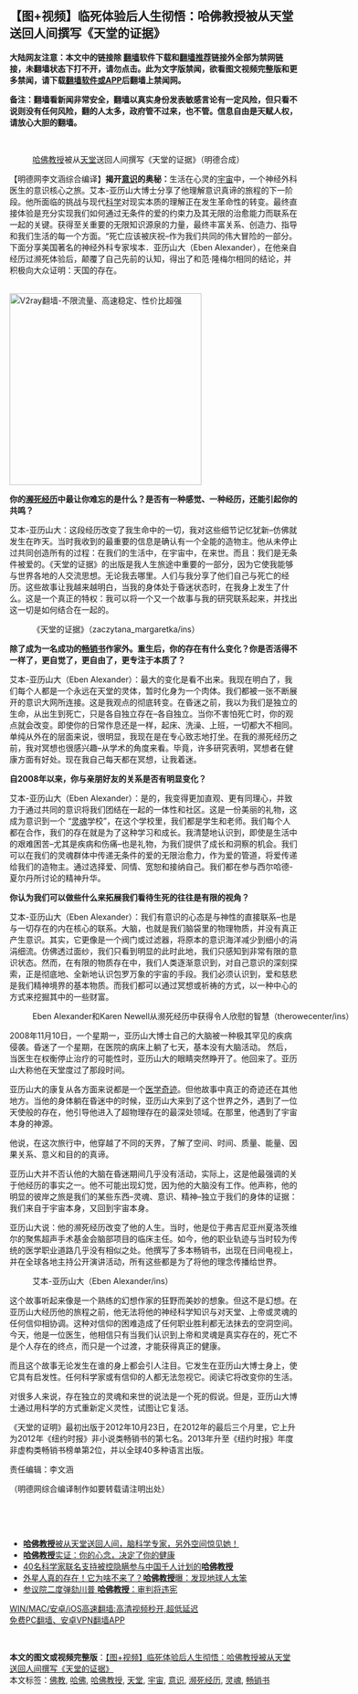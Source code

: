  <h2>【图+视频】临死体验后人生彻悟：哈佛教授被从天堂送回人间撰写《天堂的证据》</h2> <p class="notice"><b>大陆网友注意：本文中的链接除 <a href="https://github.com/bannedbook/fanqiang" >翻墙</a>软件下载和<a href="https://github.com/killgcd/justmysocks/blob/master/README.md">翻墙推荐</a>链接外全部为禁网链接，未翻墙状态下打不开，请勿点击。此为文字版禁闻，欲看图文视频完整版和更多禁闻，请下载<a href="https://github.com/bannedbook/fanqiang">翻墙软件或APP</a>后翻墙上禁闻网。</p><p>备注：翻墙看新闻非常安全，翻墙以真实身份发表敏感言论有一定风险，但只看不说则没有任何风险，翻的人太多，政府管不过来，也不管。信息自由是天赋人权，请放心大胆的翻墙。</b></p>  <div class="entry"> <br /> <figure><a href="https://i1.wp.com/upload-images-bucket-v64rleca837do.s3.eu-west-1.amazonaws.com/wp-content/uploads/2021/04/15094027/%E6%9C%AA%E6%A0%87%E9%A2%98-1-69.jpg?fit=860%2C484&#038;ssl=1" data-caption="哈佛教授被从天堂送回人间撰写《天堂的证据》（明德合成）"></a><figcaption class="wp-caption-text"><a href="https://www.bannedbook.org/bnews/tag/%E5%93%88%E4%BD%9B%E6%95%99%E6%8E%88/" class="st_tag internal_tag" rel="tag" title="标签 哈佛教授 下的日志">哈佛教授</a>被从<a href="https://www.bannedbook.org/bnews/tag/%e5%a4%a9%e5%a0%82/" class="st_tag internal_tag" rel="tag" title="标签 天堂 下的日志">天堂</a>送回人间撰写《天堂的证据》（明德合成）</figcaption></figure> <p>【明德网李文涵综合编译】<strong>揭开<a href="https://www.bannedbook.org/bnews/tag/%E6%84%8F%E8%AF%86/" class="st_tag internal_tag" rel="tag" title="标签 意识 下的日志">意识</a>的奥秘：</strong>生活在心灵的<a href="https://www.bannedbook.org/bnews/tag/%e5%ae%87%e5%ae%99/" class="st_tag internal_tag" rel="tag" title="标签 宇宙 下的日志">宇宙</a>中，一个神经外科医生的意识核心之旅。艾本-亚历山大博士分享了他理解意识真谛的旅程的下一阶段。他所面临的挑战与现代<span class='wp_keywordlink'><a href="https://www.bannedbook.org/forum11/topic309.html" title="禁片：“科学”的棍子" target="_blank">科学</a></span>对现实本质的理解正在发生革命性的转变。最终直接体验是充分实现我们如何通过无条件的爱的约束力及其无限的治愈能力而联系在一起的关键。获得至关重要的无限知识源泉的力量，最终丰富关系、创造力、指导和我们生活的每一个方面。&#8220;死亡应该被庆祝&#8211;作为我们共同的伟大冒险的一部分。下面分享美国著名的神经外科专家埃本．亚历山大（Eben Alexander），在他亲自经历过濒死体验后，颠覆了自己先前的认知，得出了和范·隆梅尔相同的结论，并积极向大众证明：天国的存在。</p> <p></p> <p><br/><a href="https://github.com/bannedbook/fanqiang/wiki/V2ray%E6%9C%BA%E5%9C%BA"><img src="https://raw.githubusercontent.com/bannedbook/fanqiang/master/v2ss/images/v2free.jpg" width="336" alt="V2ray翻墙-不限流量、高速稳定、性价比超强"></a><br/></p> <p><strong>你的<a href="https://www.bannedbook.org/bnews/tag/%E6%BF%92%E6%AD%BB%E7%BB%8F%E5%8E%86/" class="st_tag internal_tag" rel="tag" title="标签 濒死经历 下的日志">濒死经历</a>中最让你难忘的是什么？是否有一种感觉、一种经历，还能引起你的共鸣？</strong></p> <p>艾本-亚历山大：这段经历改变了我生命中的一切，我对这些细节记忆犹新&#8211;仿佛就发生在昨天。当时我收到的最重要的信息是确认有一个全能的造物主。他从未停止过共同创造所有的过程：在我们的生活中，在宇宙中，在来世。而且：我们是无条件被爱的。《天堂的证据》的出版是我人生旅途中重要的一部分，因为它使我能够与世界各地的人交流思想。无论我去哪里。人们与我分享了他们自己与死亡的经历。这些故事让我越来越明白，当我的身体处于昏迷状态时，在我身上发生了什么。这是一个真正的特权：我可以将一个又一个故事与我的研究联系起来，并找出这一切是如何结合在一起的。</p> <figure id="attachment_32301" aria-describedby="caption-attachment-32301" style="width: 1040px" class="wp-caption alignnone"><figcaption id="caption-attachment-32301" class="wp-caption-text">《天堂的证据》（zaczytana_margaretka/ins）</figcaption></figure> <p><strong>除了成为一名成功的<a href="https://www.bannedbook.org/bnews/tag/%E7%95%85%E9%94%80%E4%B9%A6/" class="st_tag internal_tag" rel="tag" title="标签 畅销书 下的日志">畅销书</a>作家外。重生后，你的存在有什么变化？你是否活得不一样了，更自觉了，更自由了，更专注于本质了？</strong></p>  <p>艾本-亚历山大（Eben Alexander）：最大的变化是看不出来。我现在明白了，我们每个人都是一个永远在天堂的灵体，暂时化身为一个肉体。我们都被一张不断展开的意识大网所连接。这是我观点的彻底转变。在昏迷之前，我以为我们是独立的生命，从出生到死亡，只是各自独立存在&#8211;各自独立。当你不害怕死亡时，你的观点就会改变。即使你的日常作息还是一样，起床、洗澡、上班，一切都大不相同。单纯从外在的层面来说，很明显，我现在是在专心致志地打坐。在我的濒死经历之前，我对冥想也很感兴趣&#8211;从学术的角度来看。毕竟，许多研究表明，冥想者在健康方面有好处。现在我自己每天都在冥想，让我着迷。</p> <p><strong>自2008年以来，你与亲朋好友的关系是否有明显变化？</strong></p> <p>艾本-亚历山大（Eben Alexander）：是的，我变得更加直观、更有同理心，并致力于通过共同的意识将我们团结在一起的一体性和社区。这是一份美丽的礼物，这成为意识到一个 &#8220;<a href="https://www.bannedbook.org/bnews/tag/%e7%81%b5%e9%ad%82/" class="st_tag internal_tag" rel="tag" title="标签 灵魂 下的日志">灵魂</a>学校&#8221;，在这个学校里，我们都是学生和老师。我们每个人都在合作，我们的存在就是为了这种学习和成长。我清楚地认识到，即使是生活中的艰难困苦&#8211;尤其是疾病和伤痛&#8211;也是礼物，为我们提供了成长和洞察的机会。我们可以在我们的灵魂群体中传递无条件的爱的无限治愈力，作为爱的管道，将爱传递给我们的造物主。通过选择爱、同情、宽恕和接纳自己。我们都在参与西尔哈德-夏尔丹所讨论的精神升华。</p> <p><strong>你认为我们可以做些什么来拓展我们看待生死的往往是有限的视角？</strong></p> <p>艾本-亚历山大（Eben Alexander）：我们有意识的心态是与神性的直接联系&#8211;也是与一切存在的内在核心的联系。大脑，也就是我们脑袋里的物理物质，并没有真正产生意识。其实，它更像是一个阀门或过滤器，将原本的意识海洋减少到细小的涓涓细流。仿佛透过面纱，我们只看到明显的此时此地，我们只感知到非常有限的意识状态。然而，在有限的物质存在中，我们人类逐渐意识到，对自己意识的深刻探索，正是彻底地、全新地认识包罗万象的宇宙的手段。我们必须认识到，爱和慈悲是我们精神境界的基本物质。而我们都可以通过冥想或祈祷的方式，以一种中心的方式来挖掘其中的一些财富。</p> <figure id="attachment_32306" aria-describedby="caption-attachment-32306" style="width: 971px" class="wp-caption alignnone"><figcaption id="caption-attachment-32306" class="wp-caption-text">Eben Alexander和Karen Newell从濒死经历中获得令人欣慰的智慧（therowecenter/ins）</figcaption></figure> <p>2008年11月10日，一个星期一，亚历山大博士自己的大脑被一种极其罕见的疾病侵袭。昏迷了一个星期，在医院的病床上躺了七天，基本没有大脑活动。 然后，当医生在权衡停止治疗的可能性时，亚历山大的眼睛突然睁开了。他回来了。亚历山大称他在天堂度过了那段时间。</p>  <p>亚历山大的康复从各方面来说都是一个<span class='wp_keywordlink'><a href="https://www.bannedbook.org/forum3/topic18.html" title="《医学奇迹》" target="_blank">医学奇迹</a></span>。但他故事中真正的奇迹还在其他地方。当他的身体躺在昏迷中的时候，亚历山大来到了这个世界之外，遇到了一位天使般的存在，他引导他进入了超物理存在的最深处领域。在那里，他遇到了宇宙本身的神源。</p> <p>他说，在这次旅行中，他穿越了不同的天界，了解了空间、时间、质量、能量、因果关系、意义和目的的真谛。</p> <p>亚历山大并不否认他的大脑在昏迷期间几乎没有活动，实际上，这是他最强调的关于他经历的事实之一。他不可能出现幻觉，因为他的大脑没有工作。他声称，他的明显的彼岸之旅是我们的某些东西&#8211;灵魂、意识、精神&#8211;独立于我们的身体的证据：我们来自于宇宙本身，又回到宇宙本身。</p> <p>亚历山大说：他的濒死经历改变了他的人生。当时，他是位于弗吉尼亚州夏洛茨维尔的聚焦超声手术基金会脑部项目的临床主任。如今，他的职业轨迹与当时较为传统的医学职业道路几乎没有相似之处。他撰写了多本畅销书，出现在日间电视上，并在全球各地主持公开演讲活动，所有这些都是为了将他的理念传播给世界。</p> <figure id="attachment_32302" aria-describedby="caption-attachment-32302" style="width: 1152px" class="wp-caption alignnone"><figcaption id="caption-attachment-32302" class="wp-caption-text">艾本-亚历山大（Eben Alexander/ins）</figcaption></figure> <p>这个故事听起来像是一个熟练的幻想作家的狂野而美妙的想象。但这不是幻想。在亚历山大经历他的旅程之前，他无法将他的神经科学知识与对天堂、上帝或灵魂的任何信仰相协调。这种对信仰的困难造成了任何职业胜利都无法抹去的空洞空间。今天，他是一位医生，他相信只有当我们认识到上帝和灵魂是真实存在的，死亡不是个人存在的终点，而只是一个过渡，才能获得真正的健康。</p> <p>而且这个故事无论发生在谁的身上都会引人注目。它发生在亚历山大博士身上，使它具有启发性。任何科学家或有信仰的人都无法忽视它。阅读它将改变你的生活。</p>  <p>对很多人来说，存在独立的灵魂和来世的说法是一个死的假说。但是，亚历山大博士通过用科学的方式重新定义灵性，试图让它复活。</p> <p>《天堂的证明》最初出版于2012年10月23日，在2012年的最后三个月里，它上升为2012年《纽约时报》非小说类畅销书的第七名。2013年升至《纽约时报》年度非虚构类畅销书榜单第2位，并以全球40多种语言出版。</p> <p>责任编辑：李文涵 </p> <p>（明德网综合编译制作如要转载请注明出处）</p> <p>&nbsp;</p> <p>&nbsp;</p>  <ul class='op-related-articles' title='相关阅读'> <li><a href='https://www.bannedbook.org/bnews/comments/20210412/1524664.html' target='_blank'><b>哈佛教授</b>被从天堂送回人间，脑科学专家，另外空间惊见她！</a></li> <li><a href='https://www.bannedbook.org/bnews/funmedia/20210318/1507207.html' target='_blank'><b>哈佛教授</b>实证：你的心念，决定了你的健康</a></li> <li><a href='https://www.bannedbook.org/bnews/headline/20210305/1498840.html' target='_blank'>40名科学家联名支持被控隐瞒参与中国千人计划的<b>哈佛教授</b></a></li> <li><a href='https://www.bannedbook.org/bnews/comments/20210213/1486494.html' target='_blank'>外星人真的存在！它为啥不来了？<b>哈佛教授</b>曝：发现地球人太笨</a></li> <li><a href='https://www.bannedbook.org/bnews/cnnews/20210125/1474144.html' target='_blank'>参议院二度弹劾川普 <b>哈佛教授</b>：审判将违宪</a></li> </ul> <p class="texttj"> <a href="https://github.com/bannedbook/fanqiang/wiki/V2ray%E6%9C%BA%E5%9C%BA" target="_blank">WIN/MAC/安卓/iOS高速翻墙:高清视频秒开,超低延迟</a><br/> <a href="https://github.com/bannedbook/fanqiang/wiki/%E7%A6%81%E9%97%BB%E7%BD%91%E5%AE%89%E5%8D%93%E7%BF%BB%E5%A2%99%E6%96%B0%E9%97%BBAPP" target="_blank">免费PC翻墙、安卓VPN翻墙APP</a></p><p>&nbsp;</p><a name='sharetosocial'></a>       <div><b>本文的图文或视频完整版</b>：<a href='https://www.bannedbook.org/bnews/comments/20210415/1526922.html'>【图+视频】临死体验后人生彻悟：哈佛教授被从天堂送回人间撰写《天堂的证据》</a></div>  </div><!--END ENTRY--> <div class="postfooter"> <div>本文标签：<a href="https://www.bannedbook.org/bnews/tag/%e4%bd%9b%e6%95%99/" rel="tag">佛教</a>, <a href="https://www.bannedbook.org/bnews/tag/%e5%93%88%e4%bd%9b/" rel="tag">哈佛</a>, <a href="https://www.bannedbook.org/bnews/tag/%E5%93%88%E4%BD%9B%E6%95%99%E6%8E%88/" rel="tag">哈佛教授</a>, <a href="https://www.bannedbook.org/bnews/tag/%e5%a4%a9%e5%a0%82/" rel="tag">天堂</a>, <a href="https://www.bannedbook.org/bnews/tag/%e5%ae%87%e5%ae%99/" rel="tag">宇宙</a>, <a href="https://www.bannedbook.org/bnews/tag/%E6%84%8F%E8%AF%86/" rel="tag">意识</a>, <a href="https://www.bannedbook.org/bnews/tag/%E6%BF%92%E6%AD%BB%E7%BB%8F%E5%8E%86/" rel="tag">濒死经历</a>, <a href="https://www.bannedbook.org/bnews/tag/%e7%81%b5%e9%ad%82/" rel="tag">灵魂</a>, <a href="https://www.bannedbook.org/bnews/tag/%E7%95%85%E9%94%80%E4%B9%A6/" rel="tag">畅销书</a></div>  </div><!--END POSTFOOTER--> 